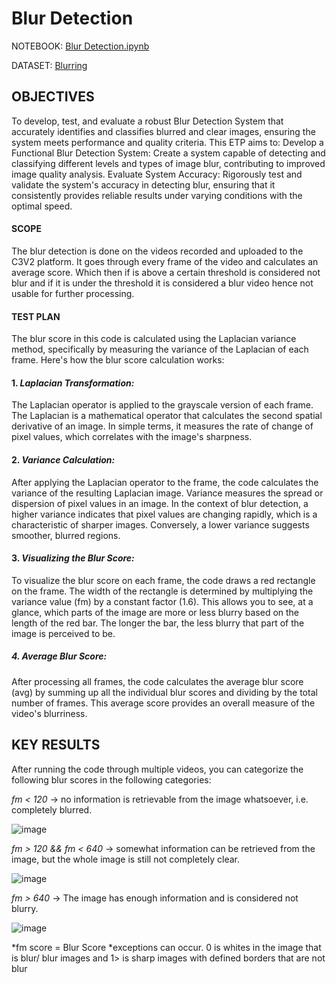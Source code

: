 # Blur Detection

NOTEBOOK: [Blur Detection.ipynb](https://colab.research.google.com/drive/1PKNfRPT8aeP3uM4bCwAQMCRwgrH-maZa?usp=sharing)

DATASET: [Blurring](https://drive.google.com/drive/folders/1qsZnHFWoTdefVivIgwiJuZFAAMYohnsQ?usp=drive_link)

## OBJECTIVES 
To develop, test, and evaluate a robust Blur Detection System that accurately identifies and classifies blurred and clear images, ensuring the system meets performance and quality criteria. This ETP aims to:
Develop a Functional Blur Detection System: Create a system capable of detecting and classifying different levels and types of image blur, contributing to improved image quality analysis.
Evaluate System Accuracy: Rigorously test and validate the system's accuracy in detecting blur, ensuring that it consistently provides reliable results under varying conditions with the optimal speed.

#### SCOPE
The blur detection is done on the videos recorded and uploaded to the C3V2 platform. It goes through every frame of the video and calculates an average score. Which then if is above a certain threshold is considered not blur and if it is under the threshold it is considered a blur video hence not usable for further processing.


#### TEST PLAN
The blur score in this code is calculated using the Laplacian variance method, specifically by measuring the variance of the Laplacian of each frame. Here's how the blur score calculation works:

#### 1. _Laplacian Transformation:_

The Laplacian operator is applied to the grayscale version of each frame. The Laplacian is a mathematical operator that calculates the second spatial derivative of an image. In simple terms, it measures the rate of change of pixel values, which correlates with the image's sharpness.

#### 2. _Variance Calculation:_

After applying the Laplacian operator to the frame, the code calculates the variance of the resulting Laplacian image. Variance measures the spread or dispersion of pixel values in an image. In the context of blur detection, a higher variance indicates that pixel values are changing rapidly, which is a characteristic of sharper images. Conversely, a lower variance suggests smoother, blurred regions.

#### 3. _Visualizing the Blur Score:_

To visualize the blur score on each frame, the code draws a red rectangle on the frame. The width of the rectangle is determined by multiplying the variance value (fm) by a constant factor (1.6). This allows you to see, at a glance, which parts of the image are more or less blurry based on the length of the red bar. The longer the bar, the less blurry that part of the image is perceived to be.

##### 4. _Average Blur Score:_

After processing all frames, the code calculates the average blur score (avg) by summing up all the individual blur scores and dividing by the total number of frames. This average score provides an overall measure of the video's blurriness.

## KEY RESULTS
After running the code through multiple videos, you can categorize the following blur scores in the following categories:

*fm < 120* -> no information is retrievable from the image whatsoever, i.e. completely blurred.

![image](https://github.com/Erkesto/Nayan_internship/assets/62474995/92fd3c0c-4fcd-4db5-9776-705c18cb0ae4)

*fm > 120 && fm < 640* -> somewhat information can be retrieved from the image, but the whole image is still not completely clear.

![image](https://github.com/Erkesto/Nayan_internship/assets/62474995/3f0ad005-196b-456d-9907-9ce15ec54815)

*fm > 640* -> The image has enough information and is considered not blurry.

![image](https://github.com/Erkesto/Nayan_internship/assets/62474995/ecb49fa6-6e7c-4fa5-97e4-a836e03aa18d)

*fm score = Blur Score
*exceptions can occur.
0 is whites in the image that is blur/ blur images and 1> is sharp images with defined borders that are not blur 
